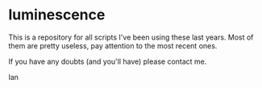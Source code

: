 # luminescence

This is a repository for all scripts I've been using these last years. Most of them are pretty useless, pay attention to the most recent ones.

If you have any doubts (and you'll have) please contact me.

Ian